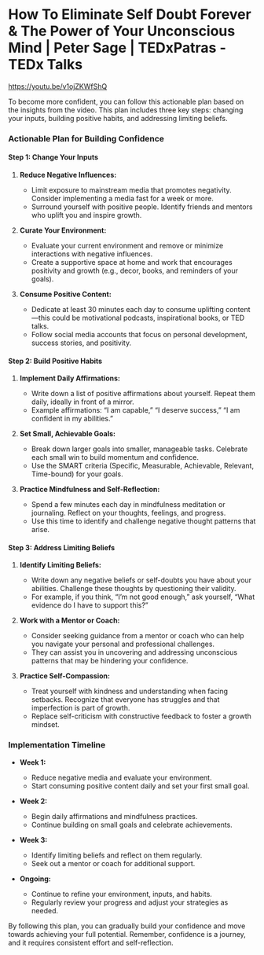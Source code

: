 # How To Eliminate Self Doubt Forever & The Power of Your Unconscious Mind | Peter Sage | TEDxPatras - TEDx Talks

https://youtu.be/v1ojZKWfShQ

To become more confident, you can follow this actionable plan based on the insights from the video. This plan includes three key steps: changing your inputs, building positive habits, and addressing limiting beliefs.

### Actionable Plan for Building Confidence

#### Step 1: Change Your Inputs
1. **Reduce Negative Influences:**
   - Limit exposure to mainstream media that promotes negativity. Consider implementing a media fast for a week or more.
   - Surround yourself with positive people. Identify friends and mentors who uplift you and inspire growth.

2. **Curate Your Environment:**
   - Evaluate your current environment and remove or minimize interactions with negative influences.
   - Create a supportive space at home and work that encourages positivity and growth (e.g., decor, books, and reminders of your goals).

3. **Consume Positive Content:**
   - Dedicate at least 30 minutes each day to consume uplifting content—this could be motivational podcasts, inspirational books, or TED talks.
   - Follow social media accounts that focus on personal development, success stories, and positivity.

#### Step 2: Build Positive Habits
1. **Implement Daily Affirmations:**
   - Write down a list of positive affirmations about yourself. Repeat them daily, ideally in front of a mirror.
   - Example affirmations: “I am capable,” “I deserve success,” “I am confident in my abilities.”

2. **Set Small, Achievable Goals:**
   - Break down larger goals into smaller, manageable tasks. Celebrate each small win to build momentum and confidence.
   - Use the SMART criteria (Specific, Measurable, Achievable, Relevant, Time-bound) for your goals.

3. **Practice Mindfulness and Self-Reflection:**
   - Spend a few minutes each day in mindfulness meditation or journaling. Reflect on your thoughts, feelings, and progress.
   - Use this time to identify and challenge negative thought patterns that arise.

#### Step 3: Address Limiting Beliefs
1. **Identify Limiting Beliefs:**
   - Write down any negative beliefs or self-doubts you have about your abilities. Challenge these thoughts by questioning their validity.
   - For example, if you think, “I’m not good enough,” ask yourself, “What evidence do I have to support this?”

2. **Work with a Mentor or Coach:**
   - Consider seeking guidance from a mentor or coach who can help you navigate your personal and professional challenges.
   - They can assist you in uncovering and addressing unconscious patterns that may be hindering your confidence.

3. **Practice Self-Compassion:**
   - Treat yourself with kindness and understanding when facing setbacks. Recognize that everyone has struggles and that imperfection is part of growth.
   - Replace self-criticism with constructive feedback to foster a growth mindset.

### Implementation Timeline
- **Week 1:**
  - Reduce negative media and evaluate your environment.
  - Start consuming positive content daily and set your first small goal.

- **Week 2:**
  - Begin daily affirmations and mindfulness practices.
  - Continue building on small goals and celebrate achievements.

- **Week 3:**
  - Identify limiting beliefs and reflect on them regularly.
  - Seek out a mentor or coach for additional support.

- **Ongoing:**
  - Continue to refine your environment, inputs, and habits.
  - Regularly review your progress and adjust your strategies as needed.

By following this plan, you can gradually build your confidence and move towards achieving your full potential. Remember, confidence is a journey, and it requires consistent effort and self-reflection.